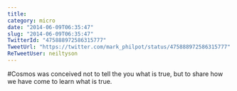 ```yaml
---
title: 
category: micro
date: "2014-06-09T06:35:47"
slug: "2014-06-09T06:35:47"
TwitterId: "475888972586315777"
TweetUrl: "https://twitter.com/mark_philpot/status/475888972586315777"
ReTweetUser: neiltyson
---
```


<i class="fa fa-retweet" aria-hidden="true"></i> #Cosmos was conceived not to
tell the you what is true, but to share how we have come to learn what is true.
